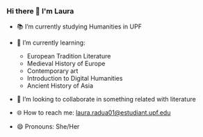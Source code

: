 ### Hi there 👋 I'm Laura

- 📚 I’m currently studying Humanities in UPF
- 🌱 I’m currently learning:
    - European Tradition Literature
    - Medieval History of Europe
    - Contemporary art
    - Introduction to Digital Humanities
    - Ancient History of Asia
- 👥 I’m looking to collaborate in something related with literature
- 🌐 How to reach me: laura.radua01@estudiant.upf.edu 
- 😄 Pronouns: She/Her
  
  <!--
**LauraRC2/LauraRC2** is a ✨ _special_ ✨ repository because its `README.md` (this file) appears on your GitHub profile.
